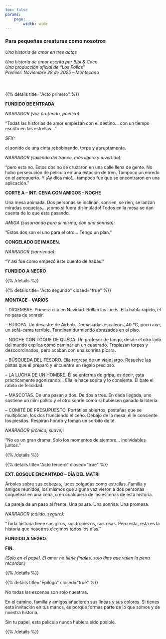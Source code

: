 ```yaml
---
toc: false
params:
    page:
        width: wide
---
```


### Para pequeñas creaturas como nosotros

_Una historia de amor en tres actos_

_Una historia de amor escrita por Bibi & Coco_<br />
_Una producción oficial de “Los Pollos”_<br />
_Premier: Noviembre 28 de 2025 – Montecano_

[//]: # (TODO: Use tailwind)
<div style="height: 25px"></div>

{{% details title="Acto primero" %}}

**FUNDIDO DE ENTRADA**

_NARRADOR (voz profunda, poética)_

“Todas las historias de amor empiezan con el destino… con un tiempo escrito en las estrellas…”

_SFX:_

el sonido de una cinta rebobinando, torpe y abruptamente.

_NARRADOR (saliendo del trance, más ligero y divertido):_

“pero esta no. Estos dos no se cruzaron en una calle llena de gente. No hubo persecución de película en una estación de tren. Tampoco un enredo en el aeropuerto. Y ¡Ay dios mío!… tampoco fue que se encontraron en una aplicación.”

**CORTE A – INT. CENA CON AMIGOS – NOCHE**

Una mesa animada. Dos personas se inclinan, sonríen, se ríen, se lanzan miradas coquetas… ¡como si fuera disimulado! Todos en la mesa se dan cuenta de lo que esta pasando.

_AMIGA (susurrando para sí misma, con una sonrisa):_

“Estos dos son el uno para el otro… Tengo un plan.”

**CONGELADO DE IMAGEN.**

_NARRADOR (sonriendo):_

“Y así fue como empezó este cuento de hadas.”

**FUNDIDO A NEGRO**

{{% /details %}}

{{% details title="Acto segundo" closed="true" %}}

**MONTAGE – VARIOS**

– DICIEMBRE. Primera cita en Navidad. Brillan las luces. Ella habla rápido, él no para de sonreír.

– EUROPA. Un desastre de Airbnb. Demasiadas escaleras, 40 °C, poco aire, un sofá-cama terrible. Terminan durmiendo abrazados en el piso.

– NOCHE CON TOQUE DE QUEDA. Un profesor de tango, desde el otro lado del mundo explica cómo caminar en un cuadrado. Tropiezan torpes y descoordinados, pero acaban con una sonrisa pícara.

– BÚSQUEDA DEL TESORO. Ella regresa de un viaje largo. Resuelve las pistas que él preparó y encuentra un regalo precioso.

– LA LUCHA DE UN HOMBRE. Él se enferma de gripa, es decir, esta prácticamente agonizando... Ella le hace sopita y lo consiente. Él bate el rabito de felicidad.

– MASCOTAS. De una pasan a dos. De dos a tres. En cada llegada, uno sostiene un mini pollito y el otro sonríe como si hubiesen ganado la lotería.

– COMITÉ DE PRESUPUESTO. Portátiles abiertos, pestañas que se multiplican, los dos frunciendo el ceño. Debajo de la mesa, él le consiente los piesitos. Respiran hondo y toman un sorbito de té.

_NARRADOR (irónico, suave):_

“No es un gran drama. Solo los momentos de siempre… inolvidables juntos.”

{{% /details %}}

{{% details title="Acto tercero" closed="true" %}}

**EXT. BOSQUE ENCANTADO – DÍA DEL MATRI**

Árboles sobre sus cabezas, luces colgadas como estrellas. Familia y amigos reunidos, los mismos que alguna vez vieron a dos personas coquetear en una cena, o en cualquiera de las escenas de esta historia.

La pareja da un paso al frente. Una pausa. Una sonrisa. Una promesa.

_NARRADOR (cálido, seguro):_

“Toda historia tiene sus giros, sus tropiezos, sus risas. Pero esta, esta es la historia que nosotros elegimos todos los días.”

**FUNDIDO A NEGRO.**

**FIN.**

_(Solo en el papel. El amor no tiene finales, solo días que valen la pena recordar.)_

{{% /details %}}

{{% details title="Epilogo" closed="true" %}}

No todas las escenas son solo nuestras.

En el camino, familia y amigos añadieron sus líneas y sus colores. Si tienes esta invitación en tus manos, es porque formas parte de lo que somos y de nuestra historia.

Sin tu papel, esta película nunca hubiera sido posible.

{{% /details %}}